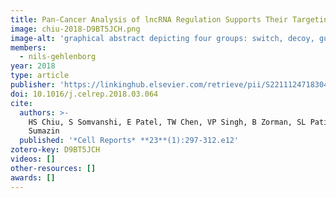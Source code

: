 ```yaml
---
title: Pan-Cancer Analysis of lncRNA Regulation Supports Their Targeting of Cancer Genes in Each Tumor Context
image: chiu-2018-D9BT5JCH.png
image-alt: 'graphical abstract depicting four groups: switch, decoy, guide, co-factor'
members:
  - nils-gehlenborg
year: 2018
type: article
publisher: 'https://linkinghub.elsevier.com/retrieve/pii/S221112471830425X'
doi: 10.1016/j.celrep.2018.03.064
cite:
  authors: >-
    HS Chiu, S Somvanshi, E Patel, TW Chen, VP Singh, B Zorman, SL Patil, Y Pan, SS Chatterjee, *The Cancer Genome Atlas Research Network* (incl. N Gehlenborg), AK Sood, PH Gunaratne, P
    Sumazin
  published: '*Cell Reports* **23**(1):297-312.e12'
zotero-key: D9BT5JCH
videos: []
other-resources: []
awards: []
---
```


